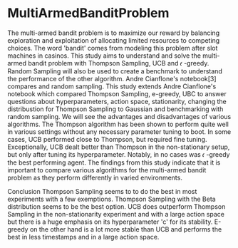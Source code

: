 # MultiArmedBanditProblem
The multi-armed bandit problem is to maximize our reward by balancing exploration and exploitation of allocating limited resources to competing choices. The word 'bandit' comes from modeling this problem after slot machines in casinos. This study aims to understand and solve the multi-armed bandit problem with Thompson Sampling, UCB and  𝜖 -greedy. Random Sampling will also be used to create a benchmark to understand the performance of the other algorithm. Andre Cianflone's notebook[3] compares and random sampling. This study extends Andre Cianflone's notebook which compared Thompson Sampling, e-greedy, UBC to answer questions about hyperparameters, action space, stationarity, changing the distribustion for Thompson Sampling to Gaussian and benchmarking with random sampling. We will see the advantages and disadvantages of various algorithms. The Thompson algorithm has been shown to perform quite well in various settings without any necessary parameter tuning to boot. In some cases, UCB performed close to Thompson, but required fine tuning. Exceptionally, UCB dealt better than Thompson in the non-stationary setup, but only after tuning its hyperparameter. Notably, in no cases was 𝜖 -greedy the best performing agent. The findings from this study indicate that it is important to compare various algorithms for the multi-armed bandit problem as they perform differently in varied environments.

Conclusion
Thompson Sampling seems to to do the best in most experiments with a few exemptions. Thompson Sampling with the Beta distribution seems to be the best option. UCB does outperform Thompson Sampling in the non-stationarity experiment and with a large action space but there is a huge emphasis on its hyperparameter 'c' for its stability. E-greedy on the other hand is a lot more stable than UCB and performs the best in less timestamps and in a large action space.
